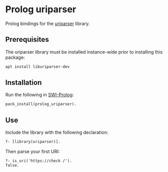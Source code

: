 # Prolog uriparser

Prolog bindings for the [uriparser](https://uriparser.github.io/)
library.

## Prerequisites

The uriparser library must be installed instance-wide prior to
installing this package:

```sh
apt install liburiparser-dev
```

## Installation

Run the following in [SWI-Prolog](https://www.swi-prolog.org):

```pl
pack_install(prolog_uriparser).
```

## Use

Include the library with the following declaration:

```pl
?- [library(uriparser)].
```

Then parse your first URI:

```
?- is_uri('https://check /').
false.
```
